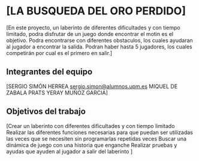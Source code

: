 # [LA BUSQUEDA DEL ORO PERDIDO]

[En este proyecto, un laberinto de diferentes dificultades y con tiempo limitado, podra disfrutar de un juego donde
encontrar el motin es el objetivo. Podra encontrarse con diferentes obstaculos, los cuales ayudaran al jugador a encontrar la salida.
Podran haber hasta 5 jugadores, los cuales competirán por cual es el primero en salir.]

## Integrantes del equipo

[SERGIO SIMÓN HERREA sergio.simon@alumnos.upm.es
 MIQUEL DE ZABALA PRATS
 YERAY MUÑOZ GARCIA]

## Objetivos del trabajo

[Crear un laberinto con diferentes dificultades y con tiempo limitado
 Realizar las diferentes funciones necesarias para que puedan ser utilizadas las veces que se necesiten sin programarlas repetidas veces
 Buscar una dinámica de juego con una historia que enganche
 Realizar pruebas y ayudas que ayuden al jugador a salir del laberinto
 ]
